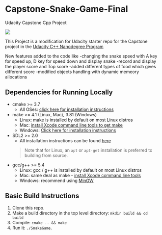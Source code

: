 # Capstone-Snake-Game-Final
Udacity Capstone Cpp Project

<img src="snake_game.gif"/>

This Project is a modification for Udacity starter repo for the Capstone project in the [Udacity C++ Nanodegree Program](https://www.udacity.com/course/c-plus-plus-nanodegree--nd213)

New features added to the code like
-changing the snake speed with A key for speed up, D key for speed down and display snake
-record and display the player score and Top score
-added different types of food which gives different score
-modified objects handling with dynamic memeory allocations


## Dependencies for Running Locally
* cmake >= 3.7
  * All OSes: [click here for installation instructions](https://cmake.org/install/)
* make >= 4.1 (Linux, Mac), 3.81 (Windows)
  * Linux: make is installed by default on most Linux distros
  * Mac: [install Xcode command line tools to get make](https://developer.apple.com/xcode/features/)
  * Windows: [Click here for installation instructions](http://gnuwin32.sourceforge.net/packages/make.htm)
* SDL2 >= 2.0
  * All installation instructions can be found [here](https://wiki.libsdl.org/Installation)
  >Note that for Linux, an `apt` or `apt-get` installation is preferred to building from source. 
* gcc/g++ >= 5.4
  * Linux: gcc / g++ is installed by default on most Linux distros
  * Mac: same deal as make - [install Xcode command line tools](https://developer.apple.com/xcode/features/)
  * Windows: recommend using [MinGW](http://www.mingw.org/)

## Basic Build Instructions

1. Clone this repo.
2. Make a build directory in the top level directory: `mkdir build && cd build`
3. Compile: `cmake .. && make`
4. Run it: `./SnakeGame`.
